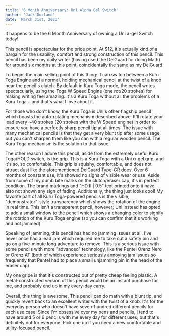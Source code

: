 ```yaml
---
title: '6 Month Anniversary: Uni Alpha Gel Switch'
author: 'Jack Dorland'
date: 'March 31st, 2023'
---
```


It happens to be the 6 Month Anniversary of owning a Uni a-gel Switch today!

This pencil is spectacular for the price point. At $12, it's actually kind of a bargain for the usability, comfort and strong construction of this pencil. This pencil has been my daily writer (having used the DelGuard for doing Math) for around six months at this point, coincidentally the same as my DelGuard.

To begin, the main selling point of this thing: It can switch between a Kuru Toga Engine and a normal, holding mechanical pencil at the twist of a knob near the pencil's clutch. By default in Kuru Toga mode, the pencil writes spectacularly, using the Toga W Speed Engine (one rot/20 strokes) for making writing feel amazing. It's a Kuru Toga without all the problems of a Kuru Toga... and that's what I love about it.

For those who don't know, the Kuru Toga is Uni's other flagship pencil which boasts the auto-rotating mechanism described above. It'll rotate your lead every ~40 strokes (20 strokes with the W Speed engine) in order to ensure you have a perfectly sharp pencil tip at all times. The issue with many mechanical pencils is that they get a very blunt tip after some usage, but you can't sharpen them like you can with a regular wooden pencil. The Kuru Toga mechanism is the solution to that issue.

The other reason I adore this pencil, aside from the extremely useful Kuru Toga/HOLD switch, is the grip. This is a Kuru Toga with a Uni α-gel grip, and it's so, so comfortable. This grip is squishy, comfortable, and does not attract dust like the aforementioned DelGuard Type-GR does. Over 6 months of constant use, it's showed no signs of visible wear or use. Aside from some of my dumb bite marks on the clutch/eraser cap, it's in perfect condition. The brand markings and "HD II | 0.5" text printed onto it have also not shown any sign of fading. Additionally, the thing just looks cool!
My favorite part of all Kuru Toga-powered pencils is the visible, "demonstrator"-style transparency which shows the rotation of the engine in real time. This isn't a transparent pencil, however; Uni instead has opted to add a small window to the pencil which shows a changing color to signify the rotation of the Kuru Toga engine (so you can confirm that it's working and not jammed)

Speaking of jamming, this pencil has had no jamming issues at all. I've never once had a lead jam which required me to take out a safety pin and go on a five-minute long adventure to remove. This is a serious issue with some pencils with more "advanced" technology, like the Pentel Orenz Nero or Orenz AT (both of which experience seriously annoying jam issues so frequently that Pentel had to place a small unjamming pin in the head of the eraser cap)

My one gripe is that it's constructed out of pretty cheap feeling plastic. A metal-constructed version of this pencil would be an instant purchase for me, and probably end up in my every-day carry.

Overall, this thing is awesome. This pencil can do math with a blunt tip, and quickly revert back to an excellent writer with the twist of a knob. It's for the everyday person who doesn't have seven-hundred different pencils for each use case; Since I'm obsessive over my pens and pencils, I tend to have around 5 or 6 pencils with me every day for different uses; but that's definitely not for everyone. Pick one up if you need a new comfortable and utility-focused pencil.
